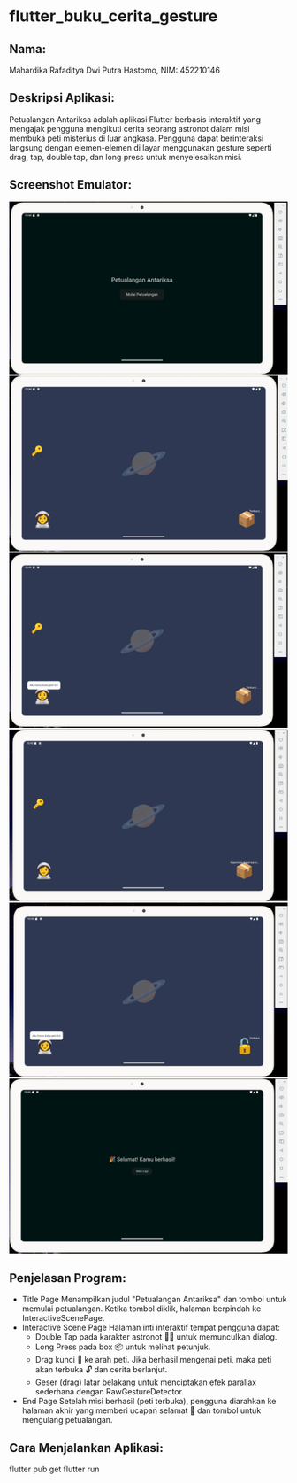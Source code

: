 # flutter_buku_cerita_gesture

## Nama:
Mahardika Rafaditya Dwi Putra Hastomo, NIM: 452210146

## Deskripsi Aplikasi:
Petualangan Antariksa adalah aplikasi Flutter berbasis interaktif yang mengajak pengguna mengikuti cerita seorang astronot dalam misi membuka peti misterius di luar angkasa. Pengguna dapat berinteraksi langsung dengan elemen-elemen di layar menggunakan gesture seperti drag, tap, double tap, dan long press untuk menyelesaikan misi.

## Screenshot Emulator:
![Page1](assets/images/Page1.png)
![Page2](assets/images/Page2.png)
![Page2Astronot](assets/images/Page2Astronot.png)
![Page2Box](assets/images/Page2Box.png)
![Page2Kunc](assets/images/Page2Kunci.png)
![Page3](assets/images/Page3.png)

## Penjelasan Program:
- Title Page
Menampilkan judul "Petualangan Antariksa" dan tombol untuk memulai petualangan. Ketika tombol diklik, halaman berpindah ke InteractiveScenePage.
- Interactive Scene Page 
Halaman inti interaktif tempat pengguna dapat:
    - Double Tap pada karakter astronot 👩‍🚀 untuk memunculkan dialog.
    - Long Press pada box 📦 untuk melihat petunjuk.
    - Drag kunci 🔑 ke arah peti. Jika berhasil mengenai peti, maka peti akan terbuka 🔓 dan cerita berlanjut.
    - Geser (drag) latar belakang untuk menciptakan efek parallax sederhana dengan RawGestureDetector.
- End Page 
Setelah misi berhasil (peti terbuka), pengguna diarahkan ke halaman akhir yang memberi ucapan selamat 🎉 dan tombol untuk mengulang petualangan.

## Cara Menjalankan Aplikasi:
flutter pub get flutter run